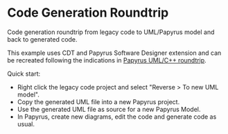 # Code Generation Roundtrip

Code generation roundtrip from legacy code to UML/Papyrus model and back to generated code. 

This example uses CDT and Papyrus Software Designer extension and can be recreated following the indications in
[Papyrus UML/C++ roundtrip](https://www.youtube.com/watch?v=y8gaxUcXU3c). 

Quick start:
- Right click the legacy code project and select "Reverse > To new UML model".
- Copy the generated UML file into a new Papyrus project. 
- Use the generated UML file as source for a new Papyrus Model. 
- In Papyrus, create new diagrams, edit the code and generate code as usual.  
